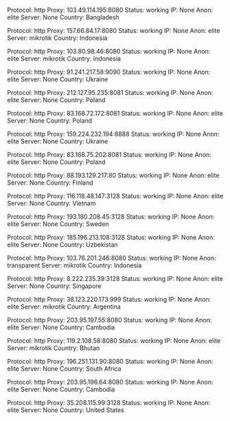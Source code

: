 Protocol: http
Proxy: 103.49.114.195:8080
Status: working
IP: None
Anon: elite
Server: None
Country: Bangladesh

Protocol: http
Proxy: 157.66.84.17:8080
Status: working
IP: None
Anon: elite
Server: mikrotik
Country: Indonesia

Protocol: http
Proxy: 103.80.98.46:8080
Status: working
IP: None
Anon: elite
Server: mikrotik
Country: Indonesia

Protocol: http
Proxy: 91.241.217.58:9090
Status: working
IP: None
Anon: elite
Server: None
Country: Ukraine

Protocol: http
Proxy: 212.127.95.235:8081
Status: working
IP: None
Anon: elite
Server: None
Country: Poland

Protocol: http
Proxy: 83.168.72.172:8081
Status: working
IP: None
Anon: elite
Server: None
Country: Poland

Protocol: http
Proxy: 159.224.232.194:8888
Status: working
IP: None
Anon: elite
Server: None
Country: Ukraine

Protocol: http
Proxy: 83.168.75.202:8081
Status: working
IP: None
Anon: elite
Server: None
Country: Poland

Protocol: http
Proxy: 88.193.129.217:80
Status: working
IP: None
Anon: elite
Server: None
Country: Finland

Protocol: http
Proxy: 116.118.48.147:3128
Status: working
IP: None
Anon: elite
Server: None
Country: Vietnam

Protocol: http
Proxy: 193.180.208.45:3128
Status: working
IP: None
Anon: elite
Server: None
Country: Sweden

Protocol: http
Proxy: 185.196.213.108:3128
Status: working
IP: None
Anon: elite
Server: None
Country: Uzbekistan

Protocol: http
Proxy: 103.76.201.246:8080
Status: working
IP: None
Anon: transparent
Server: mikrotik
Country: Indonesia

Protocol: http
Proxy: 8.222.235.39:3128
Status: working
IP: None
Anon: elite
Server: None
Country: Singapore

Protocol: http
Proxy: 38.123.220.173:999
Status: working
IP: None
Anon: elite
Server: mikrotik
Country: Argentina

Protocol: http
Proxy: 203.95.197.55:8080
Status: working
IP: None
Anon: elite
Server: None
Country: Cambodia

Protocol: http
Proxy: 119.2.108.58:8080
Status: working
IP: None
Anon: elite
Server: mikrotik
Country: Bhutan

Protocol: http
Proxy: 196.251.131.90:8080
Status: working
IP: None
Anon: elite
Server: None
Country: South Africa

Protocol: http
Proxy: 203.95.196.64:8080
Status: working
IP: None
Anon: elite
Server: None
Country: Cambodia

Protocol: http
Proxy: 35.208.115.99:3128
Status: working
IP: None
Anon: elite
Server: None
Country: United States

